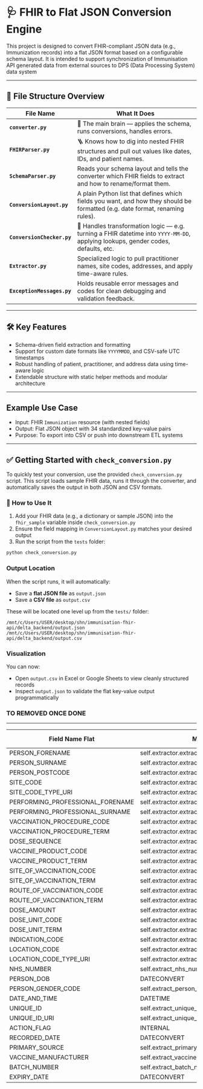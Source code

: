 # 🩺 FHIR to Flat JSON Conversion Engine

This project is designed to convert FHIR-compliant JSON data (e.g., Immunization records) into a flat JSON format based on a configurable schema layout. It is intended to support synchronization of Immunisation API generated data from external sources to DPS (Data Processing System) data system

---

## 📁 File Structure Overview

| File Name              | What It Does |
|------------------------|---------------|
| **`converter.py`**     | 🧠 The main brain — applies the schema, runs conversions, handles errors. |
| **`FHIRParser.py`**    | 🪜 Knows how to dig into nested FHIR structures and pull out values like dates, IDs, and patient names. |
| **`SchemaParser.py`**  | Reads your schema layout and tells the converter which FHIR fields to extract and how to rename/format them. |
| **`ConversionLayout.py`** | A plain Python list that defines which fields you want, and how they should be formatted (e.g. date format, renaming rules). |
| **`ConversionChecker.py`** | 🔧 Handles transformation logic — e.g. turning a FHIR datetime into `YYYY-MM-DD`, applying lookups, gender codes, defaults, etc. |
| **`Extractor.py`**     | Specialized logic to pull practitioner names, site codes, addresses, and apply time-aware rules. |
| **`ExceptionMessages.py`** | Holds reusable error messages and codes for clean debugging and validation feedback. |

---


## 🛠️ Key Features

- Schema-driven field extraction and formatting
- Support for custom date formats like `YYYYMMDD`, and CSV-safe UTC timestamps
- Robust handling of patient, practitioner, and address data using time-aware logic
- Extendable structure with static helper methods and modular architecture

---

## Example Use Case

- Input: FHIR `Immunization` resource (with nested fields)
- Output: Flat JSON object with 34 standardized key-value pairs
- Purpose: To export into CSV or push into downstream ETL systems

---

## ✅ Getting Started with `check_conversion.py`

To quickly test your conversion, use the provided `check_conversion.py` script.
This script loads sample FHIR data, runs it through the converter, and automatically saves the output in both JSON and CSV formats.

### 🔄 How to Use It

1. Add your FHIR data (e.g., a dictionary or sample JSON) into the `fhir_sample` variable inside `check_conversion.py`
2. Ensure the field mapping in `ConversionLayout.py` matches your desired output
3. Run the script from the `tests` folder:

```bash
python check_conversion.py
```

### Output Location
When the script runs, it will automatically:
- Save a **flat JSON file** as `output.json`
- Save a **CSV file** as `output.csv`

These will be located one level up from the `tests/` folder:

```
/mnt/c/Users/USER/desktop/shn/immunisation-fhir-api/delta_backend/output.json
/mnt/c/Users/USER/desktop/shn/immunisation-fhir-api/delta_backend/output.csv
```

### Visualization
You can now:
- Open `output.csv` in Excel or Google Sheets to view cleanly structured records
- Inspect `output.json` to validate the flat key-value output programmatically

### TO REMOVED ONCE DONE
---
| Field Name Flat                        | Method Used                                       | Unit Tests |
|----------------------------------------|---------------------------------------------------|------------|
| PERSON_FORENAME                        | self.extractor.extract_person_forename            | ✅         |
| PERSON_SURNAME                         | self.extractor.extract_person_surname             | ✅         |
| PERSON_POSTCODE                        | self.extractor.extract_valid_address              | ✅         |
| SITE_CODE                              | self.extractor.extract_site_code                  | ✅         |
| SITE_CODE_TYPE_URI                     | self.extractor.extract_site_code_type_uri         | ✅         |
| PERFORMING_PROFESSIONAL_FORENAME       | self.extractor.extract_practitioner_forename      | ✅         |
| PERFORMING_PROFESSIONAL_SURNAME        | self.extractor.extract_practitioner_surname       | ✅         |
| VACCINATION_PROCEDURE_CODE             | self.extractor.extract_vaccination_procedure_code | ✅         |
| VACCINATION_PROCEDURE_TERM             | self.extractor.extract_vaccination_procedure_term | ✅         |
| DOSE_SEQUENCE                          | self.extractor.extract_dose_sequence              | ✅         |
| VACCINE_PRODUCT_CODE                   | self.extractor.extract_vaccine_product_code       | ✅         |
| VACCINE_PRODUCT_TERM                   | self.extractor.extract_vaccine_product_term       | ✅         |
| SITE_OF_VACCINATION_CODE               | self.extractor.extract_site_of_vaccination_code   | ✅         |
| SITE_OF_VACCINATION_TERM               | self.extractor.extract_site_of_vaccination_term   | ✅         |
| ROUTE_OF_VACCINATION_CODE              | self.extractor.extract_route_of_vaccination_code  | ✅         |
| ROUTE_OF_VACCINATION_TERM              | self.extractor.extract_route_of_vaccination_term  | ✅         |
| DOSE_AMOUNT                            | self.extractor.extract_dose_amount                | ✅         |
| DOSE_UNIT_CODE                         | self.extractor.extract_dose_unit_code             | ✅         |
| DOSE_UNIT_TERM                         | self.extractor.extract_dose_unit_term             | ✅         |
| INDICATION_CODE                        | self.extractor.extract_indication_code            | ✅         |
| LOCATION_CODE                          | self.extractor.extract_location_code              | ✅         |
| LOCATION_CODE_TYPE_URI                 | self.extractor.extract_location_code_type_uri     | ✅         |
| NHS_NUMBER                             | self.extract_nhs_number                           | ✅         |
| PERSON_DOB                             | DATECONVERT                                       |  X          |
| PERSON_GENDER_CODE                     | self.extract_person_gender                        | ✅         |
| DATE_AND_TIME                          | DATETIME                                          |  X         |
| UNIQUE_ID                              | self.extract_unique_id                            | ✅         |
| UNIQUE_ID_URI                          | self.extract_unique_id_uri                        | ✅         |
| ACTION_FLAG                            |  INTERNAL                                         |  X         |
| RECORDED_DATE                          |  DATECONVERT                                      |  X         |
| PRIMARY_SOURCE                         | self.extract_primary_source                       |  ✅        |
| VACCINE_MANUFACTURER                   | self.extract_vaccine_manufacturer                 |  ✅        |
| BATCH_NUMBER                           | self.extract_batch_number                         |  ✅        |
| EXPIRY_DATE                            |  DATECONVERT                                      |  X         |
